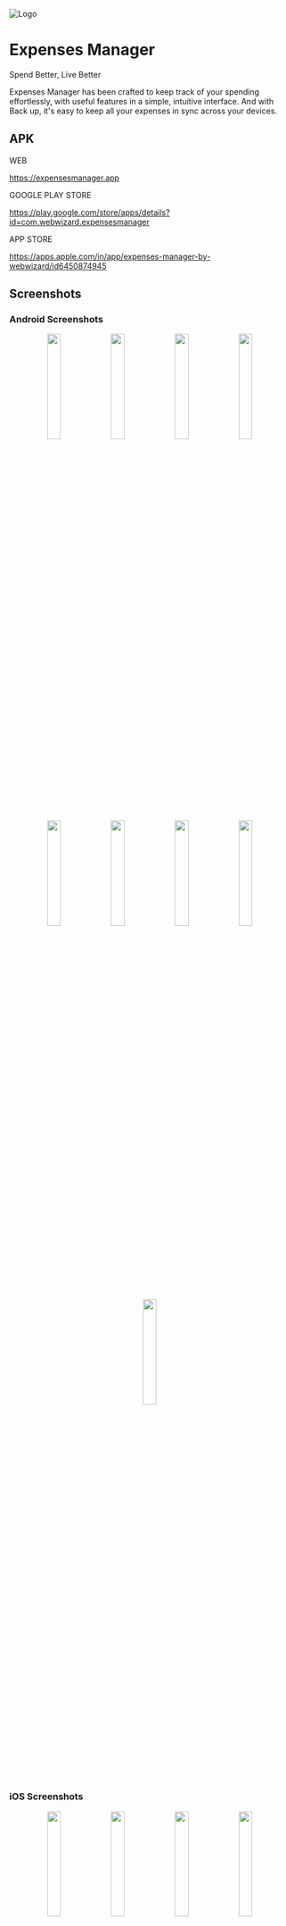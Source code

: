 ![Logo](https://cdn.jsdelivr.net/gh/sunilpasupuleti/expenses-manager@master/graphics/EXPENSES%20MANAGER.jpg)

# Expenses Manager

Spend Better, Live Better

Expenses Manager has been crafted to keep track of your spending effortlessly, with useful features in a simple, intuitive interface. And with Back up, it's easy to keep all your expenses in sync across your devices.

## APK

WEB

https://expensesmanager.app

GOOGLE PLAY STORE

https://play.google.com/store/apps/details?id=com.webwizard.expensesmanager

APP STORE

https://apps.apple.com/in/app/expenses-manager-by-webwizard/id6450874945

## Screenshots

<h3>Android Screenshots</h3>

<p align="center">
  <img src="https://cdn.jsdelivr.net/gh/sunilpasupuleti/expenses-manager@master/graphics/reduced/android/1.png" width="22%" />
  <img src="https://cdn.jsdelivr.net/gh/sunilpasupuleti/expenses-manager@master/graphics/reduced/android/2.png" width="22%" />
  <img src="https://cdn.jsdelivr.net/gh/sunilpasupuleti/expenses-manager@master/graphics/reduced/android/3.png" width="22%" />
  <img src="https://cdn.jsdelivr.net/gh/sunilpasupuleti/expenses-manager@master/graphics/reduced/android/4.png" width="22%" />
</p>

<p align="center">
  <img src="https://cdn.jsdelivr.net/gh/sunilpasupuleti/expenses-manager@master/graphics/reduced/android/5.png" width="22%" />
  <img src="https://cdn.jsdelivr.net/gh/sunilpasupuleti/expenses-manager@master/graphics/reduced/android/6.png" width="22%" />
  <img src="https://cdn.jsdelivr.net/gh/sunilpasupuleti/expenses-manager@master/graphics/reduced/android/7.png" width="22%" />
  <img src="https://cdn.jsdelivr.net/gh/sunilpasupuleti/expenses-manager@master/graphics/reduced/android/8.png" width="22%" />
  <img src="https://cdn.jsdelivr.net/gh/sunilpasupuleti/expenses-manager@master/graphics/reduced/android/9.png" width="22%" />
</p>

<h3>iOS Screenshots</h3>

<p align="center">
  <img src="https://cdn.jsdelivr.net/gh/sunilpasupuleti/expenses-manager@master/graphics/reduced/ios/1.png" width="22%" />
  <img src="https://cdn.jsdelivr.net/gh/sunilpasupuleti/expenses-manager@master/graphics/reduced/ios/2.png" width="22%" />
  <img src="https://cdn.jsdelivr.net/gh/sunilpasupuleti/expenses-manager@master/graphics/reduced/ios/3.png" width="22%" />
  <img src="https://cdn.jsdelivr.net/gh/sunilpasupuleti/expenses-manager@master/graphics/reduced/ios/4.png" width="22%" />
</p>

<p align="center">
  <img src="https://cdn.jsdelivr.net/gh/sunilpasupuleti/expenses-manager@master/graphics/reduced/ios/5.png" width="22%" />
  <img src="https://cdn.jsdelivr.net/gh/sunilpasupuleti/expenses-manager@master/graphics/reduced/ios/6.png" width="22%" />
  <img src="https://cdn.jsdelivr.net/gh/sunilpasupuleti/expenses-manager@master/graphics/reduced/ios/7.png" width="22%" />
  <img src="https://cdn.jsdelivr.net/gh/sunilpasupuleti/expenses-manager@master/graphics/reduced/ios/8.png" width="22%" />
</p>

<p align="center">
  <img src="https://cdn.jsdelivr.net/gh/sunilpasupuleti/expenses-manager@master/graphics/reduced/ios/9.png" width="22%" />
  <img src="https://cdn.jsdelivr.net/gh/sunilpasupuleti/expenses-manager@master/graphics/reduced/ios/10.png" width="22%" />
  <img src="https://cdn.jsdelivr.net/gh/sunilpasupuleti/expenses-manager@master/graphics/reduced/ios/11.png" width="22%" />
  <img src="https://cdn.jsdelivr.net/gh/sunilpasupuleti/expenses-manager@master/graphics/reduced/ios/12.png" width="22%" />
</p>

## Features

- Data Encryption

  Your data is encrypted safely, no one else can read it.

- Automatic add transactions from SMS

  Enable auto-fetch transactions in settings, and watch as the app automatically reads and displays transactional messages from your SMS. Say goodbye to manual input - effortlessly add transactions to your account with just a pop-up! Enjoy seamless financial management like never before!

- Smart Scanning

  Now scan your receipt/bill directly from the camera and get your expense noted automatically with category filtration and date.

- Exporting

  Export all transactions you enter in multiple ways meaning that you can still make full use of data as you want

- Manage multiple accounts

  You can create multiple accounts and manage them separately, You can also link different currencies to different accounts.

- Categories

  You can detail your category and can add the 'N' number of categories in Expense and Incom.

  You can add a category by preferred name, icon and colour to easily identify

- Dashboard Analysis

  A separate dashboard is maintained for every account. Category-wise transactions and their usable percentages are shown

- Account Stats

  You can view the complete analysis and its details in the form of a pie chart.

- Account Trends

  You can view the last 14 days and last 12 months analysis in the form of a Trend chart and line chart

- Account Options

  you can perform actions such as Archive, Pin, Edit, Delete

- Add Image

  You can add an Image to every transaction for future reference

- Currency Rates

  You can get the latest currency rates related to the currency that is linked with the account

- Export in multiple formats

  You can export your data in different Formats like PDF, EXCEL, JSON

- Import from JSON

  You can Export the JSON file and can import all the accounts and transactions from the JSON file in future in case of app loss.

- All Currencies available

  Expense Manager supports all currencies you may need especially when travelling. It also supports automatically updated currency rates for major currencies

- Reminder Notifications

  You can set your daily reminder notification at your preferred time, to get you notified to add the transactions of the day that were missing

- Daily Backup

  It's ok don't get worried about your transactions by manually backing up daily. Sit back and relax we will handle it by backing up your data daily at 12:00 AM

- Previous 10 Restores

  You can restore your data from the past 10 backups

- App Lock

  You can enable the App Lock to secure your app and your transactions. You can also configure the custom pin to your app as a fallback method.

- Quick input

  Enter your expense quickly and easily with minimum effort

- All the small things

  Dark Mode, Quick Actions, Context menus, Swipeable actions

## Installation

\*\* You must have a google developer account to run this project.

If you already have a developer account dont forgot to link billing account, because some api's and features that we use

you can check the Google Cloud Vision API pricing from https://cloud.google.com/vision/

1. First create the new project in Firebase
   Guide - https://cloud.google.com/firestore/docs/client/get-firebase

2. Login to your google cloud console from here https://console.cloud.google.com/ and navigate to the project you have created from firebase.

3. Create API CREDENTIALS using this guide https://support.google.com/googleapi/answer/6158862?hl=en

4. Enable the following Libraries for your project in Google Cloud

   Cloud Messaging

   Android Device Verification

5. Go to https://console.firebase.google.com/ and navigate to the project you have created

6. Enable the following Authentication providers from Firebase Sign in methods

   Email/Password

   Google

   Phone

   Apple (For IOS Apple Authentication)

7. Enable Following services from firebase

   Cloud Messaging

   App Check

8. Generate the SHA Fingerprints https://aboutreact.com/getting-sha1-fingerprint-for-google-api-console/

9. From Project Settings link your project to Android and IOS

10. Huff, I know its lot, Finally lets move to next part. How to run the project locally

## Config Files

To run this project, you will need to add the following configuration files to the Project.

- Create .env file in the path /backend/config/.env with following values

```bash
  PORT=3000
  FIREBASE_DATABASE_URL=<Your Firebase Database URL>
  FIREBASE_STORAGE_BUCKET=<Firebase storage bucker>
  LOGPATH=logs
  MONGO_DATABASE_DEV=development
  MONGO_DATABASE_PRODUCTION=production
  MONGO_DATABASE_URL=mongodb+srv://yoururlhere/<database>?retryWrites=true&w=majority (include <database> in url to changee according to production mode)
  ADMIN_EMAIL=admin@gmail.com (to login to dashboard credentials)
  ADMIN_PASSWORD=Admin@123
  ADMIN_NAME=Sunil Kumar Pasupuleti
  AES_ENCRYPTION_KEY=expensesmanager
  JWT_SECRET=expensesmanager
  FRONTEND_URL=https://ec2.webwizard.in
  BACKEND_URL=https://ec2.webwizard.in:3000
  CORS_ORIGIN_URL=https://ec2.webwizard.in,http://ec2.webwizard.in,http://localhost:4200,https://expensesmanager.app,http://65.1.150.254
  ONE_SIGNAL_APP_ID=your one signal app Id in order to send custom notifications
  ONE_SIGNAL_API_KEY=one signal api key
  ONE_SIGNAL_DAILY_BACKUP_CHANNEL_ID=Channel ID for daily backup android
  ONE_SIGNAL_DAILY_REMINDER_CHANNEL_ID=Channel Id for daily reminder android
  ONE_SIGNAL_DAILY_UPDATES_CHANNEL_ID=Channel Id for daily updated android

```

- Create config.js file in path /app/config.js directory with following values

```bash
 export const BACKEND_URL ='http://<your backend url where u have hosted or started>';
 export const WEB_CLIENT_ID = '<Web client id from Firebase console>';
 export const GOOGLE_API_KEY = 'Credentials/API we have created in the installation step from Google Cloud Platform';
 export const GOOGLE_CLOUD_VISION_API_URL ='https://vision.googleapis.com/v1/images:annotate';
export const BACKEND_URL = 'https://ec2.webwizard.in:3000';
export const WEB_CLIENT_ID =
  '4544693826-dcfvcng0op5c5me3homei0mcki4k6ue9.apps.googleusercontent.com';
export const MINDEE_API_URL =
  'https://api.mindee.net/v1/products/mindee/expense_receipts/v5/predict' (Smart scan receipt using MINDEE);
export const MINDEE_API_KEY = MIndee api key here;
export const ONESIGNAL_APP_ID = One signal app id to register;
export const ACCOUNT_DELETION_URL =
  'https://expensesmanager.app/#/account-deletion';
export const APP_STORE_URL =
  'https://apps.apple.com/us/app/expenses-manager-by-webwizard/id6450874945';
export const PLAY_STORE_URL =
  'https://play.google.com/store/apps/details?id=com.webwizard.expensesmanager';

```

- Generate Service account Json file from firebase and place the file in the root of BACKEND directory
- Follow this guide to Generate Serivce Account file for backend https://sharma-vikashkr.medium.com/firebase-how-to-setup-a-firebase-service-account-836a70bb6646

- Filename shoule be <expensesmanager.json>

## Run Locally

After completing all the above steps. Now you can run the project locally.

Clone the project

```bash
  git clone https://github.com/sunilpasupuleti/expenses-manager.git
```

Go to the 'APP' directory

```bash
  cd app
  npm install -f
```

Go to the 'BACKEND' directory

```bash
  cd backend
  npm install -f
  npm run dev
```

Go to the 'WEB' directory

```bash
  cd web
  npm install -f
  npm run start
```

You can access your ADMIN DASHBOARD to manage users from this url
http://localhost:4200/#/admin

Start the app

- To run in Android

Run the emulator or connect the physical android device and go to APP directory

```bash
    npx react-native run-android
```

- To run in IOS use Xcode or Emulator from mac

```bash
    npx react-native run-ios
```

## Tech Stack

**Client:** React Native, Redux, Firebase, GCP, One Signal for Notification, Mindeee For Smart Scan Receipt

**Server:** Node, Express, Scheduler, Firebase Admin Sdk, Cloud Messaging, One Signal

## More Projects

- [Awesome 3d haunted-house](https://3d.webwizard.in/haunted-house)
- [Ecommerce](https://ecommerce.webwizard.in/)
- [Visitor Management System](https://github.com/sunilpasupuleti/visitor-management-system)

## Authors

- [@sunilpasupuleti](https://www.github.com/sunilpasupuleti)

## License and more

[![MIT License](https://img.shields.io/badge/License-MIT-green.svg)](https://choosealicense.com/licenses/mit/)

## 🚀 About Me

I'm a full stack developer...

## Support

For support or feedback , reach me at sunil@webwizard.in

                    or

contact me at &nbsp;&nbsp; +91 9959907940

## 🔗 Links

[![portfolio](https://img.shields.io/badge/my_portfolio-000?style=for-the-badge&logo=ko-fi&logoColor=white)](https://webwizard.in/)

[![linkedin](https://img.shields.io/badge/linkedin-0A66C2?style=for-the-badge&logo=linkedin&logoColor=white)](https://www.linkedin.com/in/sunil-kumar-pasupuleti/)

[![twitter](https://img.shields.io/badge/twitter-1DA1F2?style=for-the-badge&logo=twitter&logoColor=white)](https://twitter.com/sunil_webwizard)
